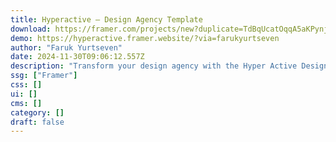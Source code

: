 ```yaml
---
title: Hyperactive — Design Agency Template
download: https://framer.com/projects/new?duplicate=TdBqUcatOqqA5aKPynjF&via=farukyurtseven&duplicateType=siteTemplate
demo: https://hyperactive.framer.website/?via=farukyurtseven
author: "Faruk Yurtseven"
date: 2024-11-30T09:06:12.557Z
description: "Transform your design agency with the Hyper Active Design Membership Agency Template on Framer. Designed for creative professionals, this template offers seamless customization and responsive design."
ssg: ["Framer"]
css: []
ui: []
cms: []
category: []
draft: false
---
```

